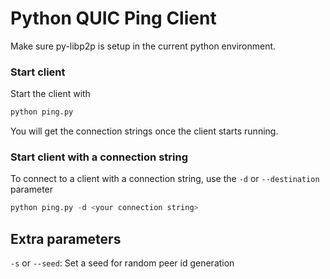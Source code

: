 # Python QUIC Ping Client

Make sure py-libp2p is setup in the current python environment.

### Start client

Start the client with
```python
python ping.py
```

You will get the connection strings once the client starts running.

### Start client with a connection string

To connect to a client with a connection string, use the `-d` or `--destination` parameter
```python
python ping.py -d <your connection string>
```

## Extra parameters

`-s` or `--seed`: Set a seed for random peer id generation